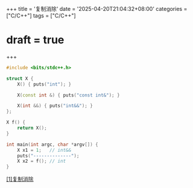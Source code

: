 +++
title = '复制消除'
date = '2025-04-20T21:04:32+08:00'
categories = ["C/C++"]
tags = ["C/C++"]
# draft = true
+++

```C++
#include <bits/stdc++.h>

struct X {
    X() { puts("int"); }

    X(const int &) { puts("const int&"); }

    X(int &&) { puts("int&&"); }
};

X f() {
    return X();
}

int main(int argc, char *argv[]) {
    X x1 = 1;   // int&&
    puts("--------------");
    X x2 = f(); // int
}
```

[[1]复制消除](https://visualgmq.gitee.io/2021/07/10/C++%E7%A7%BB%E5%8A%A8%EF%BC%8CRVO%E5%92%8CNRVO/)

